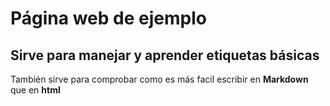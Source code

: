 # Página web de ejemplo
## Sirve para manejar y aprender etiquetas básicas
 También sirve para comprobar como es más facil escribir en **Markdown** que en **html**
